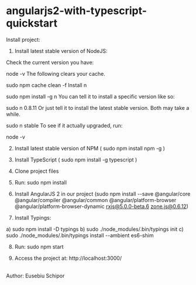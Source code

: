 # angularjs2-with-typescript-quickstart

Install project:

1. Install latest stable version of NodeJS:

Check the current version you have:

node -v
The following clears your cache.

sudo npm cache clean -f
Install n

sudo npm install -g n
You can tell it to install a specific version like so:

sudo n 0.8.11
Or just tell it to install the latest stable version. Both may take a while.

sudo n stable
To see if it actually upgraded, run:

node -v


2. Install latest stable version of NPM ( sudo npm install npm -g )

3. Install TypeScript ( sudo npm install -g typescript )

4. Clone project files

5. Run: sudo npm install

6. Install AngularJS 2 in our project (sudo npm install --save @angular/core @angular/compiler @angular/common @angular/platform-browser  @angular/platform-browser-dynamic rxjs@5.0.0-beta.6 zone.js@0.6.12)

7. Install Typings:

a) sudo npm install -D typings
b) sudo ./node_modules/.bin/typings init
c) sudo ./node_modules/.bin/typings install --ambient es6-shim

8. Run: sudo npm start

9. Access the project at: http://localhost:3000/ 
<br/><br/>

Author: Eusebiu Schipor
